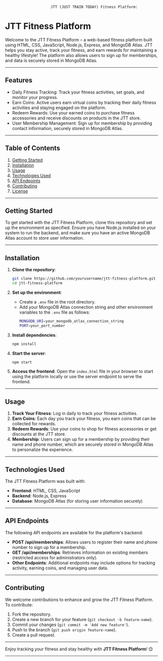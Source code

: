                          JTT (JUST TRAIN TODAY) Fitness Platform:


# JTT Fitness Platform

Welcome to the JTT Fitness Platform – a web-based fitness platform built using HTML, CSS, JavaScript, Node.js, Express, and MongoDB Atlas. JTT helps you stay active, track your fitness, and earn rewards for maintaining a healthy lifestyle! The platform also allows users to sign up for memberships, and data is securely stored in MongoDB Atlas.

---

## Features

- Daily Fitness Tracking: Track your fitness activities, set goals, and monitor your progress.
- Earn Coins: Active users earn virtual coins by tracking their daily fitness activities and     staying engaged on the platform.
- Redeem Rewards: Use your earned coins to purchase fitness accessories and receive discounts on products in the JTT store.
- User Membership Management: Sign up for membership by providing contact information, securely stored in MongoDB Atlas.

---

## Table of Contents
1. [Getting Started](#getting-started)
2. [Installation](#installation)
3. [Usage](#usage)
4. [Technologies Used](#technologies-used)
5. [API Endpoints](#api-endpoints)
6. [Contributing](#contributing)
7. [License](#license)

---

## Getting Started

To get started with the JTT Fitness Platform, clone this repository and set up the environment as specified. Ensure you have Node.js installed on your system to run the backend, and make sure you have an active MongoDB Atlas account to store user information.

---

## Installation

1. **Clone the repository**:
   ```bash
   git clone https://github.com/yourusername/jtt-fitness-platform.git
   cd jtt-fitness-platform
   ```

2. **Set up the environment**:
   - Create a `.env` file in the root directory.
   - Add your MongoDB Atlas connection string and other environment variables to the `.env` file as follows:
     ```bash
     MONGODB_URI=your_mongodb_atlas_connection_string
     PORT=your_port_number
     ```

3. **Install dependencies**:
   ```bash
   npm install
   ```

4. **Start the server**:
   ```bash
   npm start
   ```

5. **Access the frontend**:
   Open the `index.html` file in your browser to start using the platform locally or use the server endpoint to serve the frontend.

---

## Usage

1. **Track Your Fitness**: Log in daily to track your fitness activities.
2. **Earn Coins**: Each day you track your fitness, you earn coins that can be collected for rewards.
3. **Redeem Rewards**: Use your coins to shop for fitness accessories or get discounts at the JTT store.
4. **Membership**: Users can sign up for a membership by providing their name and phone number, which are securely stored in MongoDB Atlas to personalize the experience.

---

## Technologies Used

The JTT Fitness Platform was built with:
- **Frontend**: HTML, CSS, JavaScript
- **Backend**: Node.js, Express
- **Database**: MongoDB Atlas (for storing user information securely)

---

## API Endpoints

The following API endpoints are available for the platform's backend:

- **POST /api/memberships**: Allows users to register their name and phone number to sign up for a membership.
- **GET /api/memberships**: Retrieves information on existing members (restricted access for administrators only).
- **Other Endpoints**: Additional endpoints may include options for tracking activity, earning coins, and managing user data.

---

## Contributing

We welcome contributions to enhance and grow the JTT Fitness Platform. To contribute:

1. Fork the repository.
2. Create a new branch for your feature (`git checkout -b feature-name`).
3. Commit your changes (`git commit -m 'Add new feature'`).
4. Push to the branch (`git push origin feature-name`).
5. Create a pull request.

---


Enjoy tracking your fitness and stay healthy with **JTT Fitness Platform**! 😊

--- 
